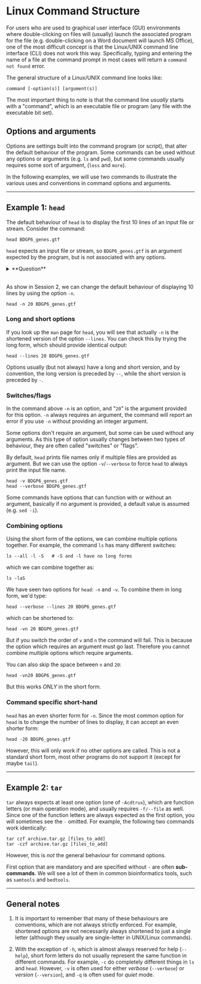 # Linux Command Structure

For users who are used to graphical user interface (GUI) environments where double-clicking on files will (usually) launch the associated program for the file (e.g. double-clicking on a Word document will launch MS Office),
one of the most difficult concept is that the Linux/UNIX command line interface (CLI) does not work this way.
Specifically, typing and entering the name of a file at the command prompt in most cases will return a `command not found` error.

The general structure of a Linux/UNIX command line looks like:

`command [-option(s)] [argument(s)]`

The most important thing to note is that the command line *usually* starts with a "command", which is an executable file or program (any file with the executable bit set).

## Options and arguments

Options are settings built into the command program (or script), that alter the default behaviour of the program. Some commands can be used without any options or arguments (e.g. `ls` and `pwd`), but some commands usually requires some sort of argument, (`less` and `more`).

In the following examples, we will use two commands to illustrate the various uses and conventions in command options and arguments.

---------------------------------

## **Example 1:** `head`

The default behaviour of `head` is to display the first 10 lines of an input file or stream. Consider the command:

```
head BDGP6_genes.gtf
```

`head` expects an input file or stream, so `BDGP6_genes.gtf` is an argument expected by the program, but is not associated with any options.

<details><summary>**Question**</summary>
What happens if you enter `head` without specifying any files?</details>
<br>

As show in Session 2, we can change the default behaviour of displaying 10 lines by using the option `-n`.

```
head -n 20 BDGP6_genes.gtf
```

### Long and short options

If you look up the `man` page for `head`, you will see that actually `-n` is the shortened version of the option `--lines`. You can check this by trying the long form, which should provide identical output:

```
head --lines 20 BDGP6_genes.gtf
```

Options usually (but not always) have a long and short version, and by convention, the long version is preceded by `--`, while the short version is preceded by `-`.

### Switches/flags

In the command above `-n` is an option, and "`20`" is the argument provided for this option. `-n` always requires an argument, the command will report an error if you use `-n` without providing an integer argument.

Some options don't require an argument, but some can be used without any arguments. As this type of option usually changes between two types of behaviour, they are often called "switches" or "flags".

By default, `head` prints file names only if multiple files are provided as argument. But we can use the option `-v`/`--verbose` to force `head` to always print the input file name.

```
head -v BDGP6_genes.gtf
head --verbose BDGP6_genes.gtf
```

Some commands have options that can function with or without an argument, basically if no argument is provided, a default value is assumed (e.g. `sed -i`).


### Combining options

Using the short form of the options, we can combine multiple options together. For example, the command `ls` has many different switches:

```
ls --all -l -S   # -S and -l have no long forms
```
which we can combine together as:
```
ls -laS
```

We have seen two options for `head`: `-n` and `-v`. To combine them in long form, we'd type:

```
head --verbose --lines 20 BDGP6_genes.gtf
```

which can be shortened to:

```
head -vn 20 BDGP6_genes.gtf
```

But if you switch the order of `v` and `n` the command will fail. This is because the option which requires an argument must go last. Therefore you cannot combine multiple options which require arguments.

You can also skip the space between `n` and `20`:
```
head -vn20 BDGP6_genes.gtf
```
But this works *ONLY* in the short form.

### Command specific short-hand

`head` has an even shorter form for `-n`. Since the most common option for `head` is to change the number of lines to display, it can accept an even shorter form:

```
head -20 BDGP6_genes.gtf
```

However, this will only work if no other options are called. This is not a standard short form, most other programs do not support it (except for maybe `tail`).


---------------------------------

## **Example 2:** `tar`

`tar` always expects at least one option (one of `-Acdtrux`), which are function letters (or main operation mode), and usually requires `-f/--file` as well. Since one of the function letters are always expected as the first option, you will sometimes see the `-` omitted. For example, the following two commands work identically:

```
tar czf archive.tar.gz [files_to_add]
tar -czf archive.tar.gz [files_to_add]
```

However, this is *not* the general behaviour for command options.

First option that are mandatory and are specified without `-` are often **sub-commands**. We will see a lot of them in common bioinformatics tools, such as `samtools` and `bedtools`.

------

## General notes

1. It is important to remember that many of these behaviours are conventions, which are not always strictly enforced. For example, shortened options are not necessarily always shortened to just a single letter (although they usually are single-letter in UNIX/Linux commands).

2. With the exception of `-h`, which is almost always reserved for help (`--help`), short form letters do not usually represent the same function in different commands. For example, `-c` do completely different things in `ls` and `head`. However, `-v` is often used for either *verbose* (`--verbose`) or *version* (`--version`), and `-q` is often used for *quiet* mode.
